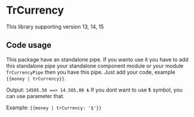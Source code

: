 # TrCurrency

This library supporting version 13, 14, 15

## Code usage

This package have an standalone pipe. If you wanto use it you have to add this standalone pipe your standalone component module or your module `TrCurrencyPipe` then you have this pipe. Just add your code, example `{{money | trCurrency}}`.

Output: `14505.50 ==> 14.505,00 ₺`
If you dont want to use ₺ symbol, you can use parameter that.

Example: `{{money | trCurrency: '$'}}`